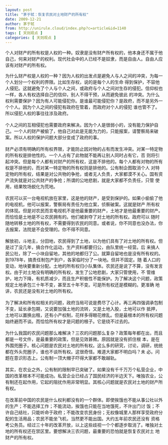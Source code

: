 ```yaml
---
layout: post
title: "茅于轼：恢复农民对土地财产的所有权"
date: 2009-12-21
author: 茅于轼
from: http://unirule.cloud/index.php?c=article&id=1140
tags: [ 天则观点 ]
categories: [ 天则观点 ]
---
```


<div class="article">
 <div class="body-text">
  <p align="left">
  </p>
  <div>
   个人对财产的所有权是人权的一种。奴隶是没有财产所有权的，他本身还不属于他自己，何来对财产的权利。现代社会中的人已经不是奴隶，而是自由人。自由人应该有对财产的所有权。
  </div>
  <div>
  </div>
  <p>
   为什么财产权是人权的一种？因为人权的出发点是避免人与人之间的冲突，为每一个人划分一个权利的界限。比如生存权，说的是每个人的生命 得到保护，不容他人侵犯。这就避免了个人与个人之间，或政府与个人之间对生存的侵犯。信仰权也一样，各人有权选择自己的信仰，别人不得干预，从而避免彼此 的冲突。为什么权利需要保护？因为有人可能侵犯你。是谁最可能侵犯你？是政府，而不是另外一个个人。因为个人之间的侵犯有政府在管着，而政府对个人的侵犯 谁也管不了。所以侵犯人权的事往往涉及政府。
   <br/>
   <br/>
   个人之间的互相侵犯也需要政府来解决。因为个人是很弱小的，没有能力保护自己。一个人的财产被偷了，他自己对此是无能为力的，只能报案，请警察局来破案。所以人权的保护问题大部分变成了政府的事。
   <br/>
   <br/>
   财产必须有明确的所有权界限，才能防止因对物的占有而发生冲突。对某一特定物的所有权是排他性的。一个人占有了此物就不能再让别人同时占有它，否 则将引起冲突。但是每个人都有对财产的所有权，这是不排他的。每个人都有对物的所有权是不排他的，而对某一特定物的所有权则是排他的。公有制企图取消个人 对特定物的所有权，结果是对公共物的争抢，或者无人负责，大家都漠不关心。国有资产流失就是对公共财产的争抢；所谓的公地悲剧，就是大家都不负责任，只管 使用，结果牧场蜕化为荒地。
   <br/>
   <br/>
   农民可以买一台电视机放在家里，这是他的财产，是受到保护的。如果小偷偷了他的电视机，他可以报案，警察局有责任为他立案，侦察破案。这就是财产 所有权的体现。但是对农民而言电视机不是他最重要的财产，土地才是他最重要的财产。而恰恰是土地是不让农民拥有的。他们被剥夺了对土地的所有权。政府可以 随时随地转移土地的所有权，不需要得到农民的同意。或者说，你不同意也没办法，你去报案，法院是不会受理的。你不得不同意。
   <br/>
   <br/>
   解放初，斗地主，分田地，农民得到了土地，以为他们具有了对土地的所有权。但是过了没几年，搞合作化运动，生产资料都要归公，由队里统一经营。后 来搞人民公社，除了一小块自留地，其他的地都归了公。就算自留地也是没有所有权的。到1978年，搞责任制包产到户，各家临时分了一块地。但并不固定。随 着人口的变动，地块要重新分配。土地的所有权归小队集体。农民还是说了不算，没有发言权。由于对土地没有明确的所有权，发生了公地悲剧，大家只管使用，不 管维护，地力下降，有机质减少，而且生产积极性不能保护。为了解决这个问题，政策规定土地承包三十年不变，甚至五十年不变。可是所有权还是模糊的。更准确 地讲，农民还是没有对土地的所有权。
   <br/>
   <br/>
   为了解决和所有权相关的问题，政府当局可说是费尽了心计。再三再四强调承包制不变，延长承包期，又说要加强土地的流转，又是土地入股，土地可以作 抵押，土地可以置换出租，还有小产权制，花样多得眼花缭乱。但是最根本的所有权问题始终避而不谈。而恰恰所有权才是问题的根子。它是绕不过去的。
   <br/>
   <br/>
   为什么我国的农民问题那么难解决？三农的问题那么复杂？政策每年都在出，而且都是一号文件，是最重要的政策，但是见效甚微。原因就是没有抓住根 本，是在外围兜圈子。核心问题是农民对土地的所有权。这么多的研究，讨论，调研，统统都在外头兜圈子，谁也不谈所有权。这很奇怪。难道大家都不明白吗？未 必。问题在意识形态上。公有制一顶大帽子吓得大家都不敢越轨。
   <br/>
   <br/>
   其实，在农业之外，公有制的限制早已突破了。如果没有千千万万个私营企业，中国的改革根本不可能成功。私营企业已经占了国民经济的半边天下。唯独农业，公有制还在起作用，它起的阻扰作用非常明显。其核心问题就是农民对土地的财产所有权。
   <br/>
   <br/>
   在改革前中国的农民是什么权利都没有的一个群体。即使挨饿也不能从事公社以外的生产；不能选择工作；不能流动，挨饿也只能在当地饿死，不许出门讨 饭；不许自己结社，只能听命于政府；不能改变农民身份；无权像城里人那样享受政府分配的生活用品；农民不能坐飞机，当然更不能出国。大约五年前农民还没有 资格考公务员。经过三十年的改革开放，以上这些歧视一个个都逐步取消了。唯独对土地的所有权还在禁区里。要想解决三农问题，最重要的恐怕就是恢复农民对土 地财产的所有权。
  </p>
 </div>
</div>

